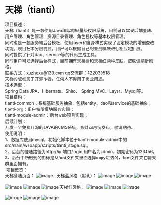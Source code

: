 # 天梯（tianti）
  项目概述：<br>
     天梯（tianti）是一款使用Java编写的轻量级权限系统，目前可以实现后端登陆、用户管理、角色管理、资源目录管理、角色授权等基本权限管理。<br>
     同时也是一款服务端后台模板，使用layer和自身样式实现了固定模块的增删查改功能。项目技术分层明显，用户可以根据自己的业务模块进行相应地扩展。<br>
     同时提供了针对dao、service等的代码生成工具。<br>
     同时用户可以选择后台样式，目前拥有天梯蓝和天梯红两种皮肤。皮肤偏清新风格。<br>
     联系方式：xuzhexu@139.com qq交流群：422039518<br>
     天梯的版权属于开源作者，任何人不得用于商业用途。<br>
  技术选型：<br>
     Spring Data JPA、Hibernate、Shiro、 Spring MVC、Layer、Mysql等。<br>
  项目结构：<br>
     tianti-common：系统基础服务抽象，包括entity、dao和service的基础抽象；<br>
     tianti-org：用户权限模块服务实现；<br>
     tianti-module-admin：后台web项目实现；<br>
  后续计划：<br>
     开发一个免费开源的JAVA的CMS系统，预计四月份发布，敬请期待。<br>
  使用说明：<br>
     1、数据库使用mysql，初始化脚本位于tianti-module-admin中的src/main/webapp/scripts/tianti_stage.sql。<br>
     2、后台的登陆路径为http://ip:端口/login,用户名为admin，初始密码为123456。<br>
     3、后台中所用到的图标是从font文件夹里面选择copy进去的，font文件夹在聊天群里面拥有。<br>
  项目概览：<br>
  天梯登陆页面：
    ![image](https://raw.githubusercontent.com/xujeff/tianti/master/screenshots/login.png)  
  天梯蓝风格（默认）：
    ![image](https://raw.githubusercontent.com/xujeff/tianti/master/screenshots/userlist.png)
    ![image](https://raw.githubusercontent.com/xujeff/tianti/master/screenshots/rolelist.png)
    ![image](https://raw.githubusercontent.com/xujeff/tianti/master/screenshots/menulist.png)                                           
    ![image](https://raw.githubusercontent.com/xujeff/tianti/master/screenshots/roleset.png)
    ![image](https://raw.githubusercontent.com/xujeff/tianti/master/screenshots/updatePwd.png)
    ![image](https://raw.githubusercontent.com/xujeff/tianti/master/screenshots/skin.png)
  天梯红风格：
    ![image](https://raw.githubusercontent.com/xujeff/tianti/master/screenshots/red/userlist.png)
    ![image](https://raw.githubusercontent.com/xujeff/tianti/master/screenshots/red/rolelist.png)
    ![image](https://raw.githubusercontent.com/xujeff/tianti/master/screenshots/red/menulist.png)                                       
    ![image](https://raw.githubusercontent.com/xujeff/tianti/master/screenshots/red/roleSet.png)
    ![image](https://raw.githubusercontent.com/xujeff/tianti/master/screenshots/red/updatePwd.png)
    ![image](https://raw.githubusercontent.com/xujeff/tianti/master/screenshots/red/skin.png)
    
